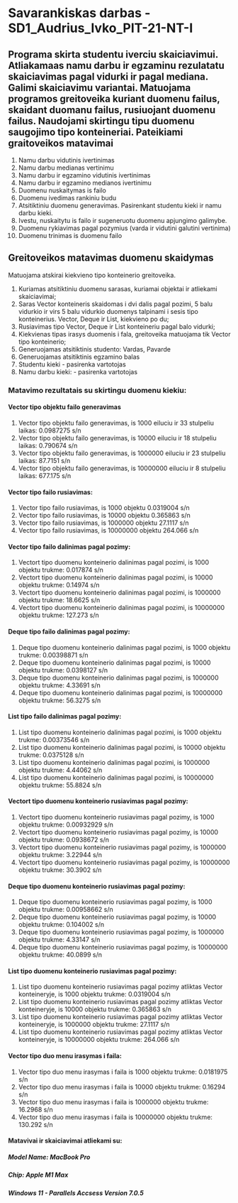 # Savarankiskas darbas - SD1_Audrius_Ivko_PIT-21-NT-I

## Programa skirta studentu iverciu skaiciavimui. Atliakamaas namu darbu ir egzaminu rezulatatu skaiciavimas pagal vidurki ir pagal mediana. Galimi skaiciavimu variantai. Matuojama programos greitoveika kuriant duomenu failus, skaidant duomanu failus, rusiuojant duomenu failus. Naudojami skirtingu tipu duomenu saugojimo <T> tipo konteineriai. Pateikiami graitoveikos matavimai
1. Namu darbu vidutinis ivertinimas
2. Namu darbu medianas vertinimu
3. Namu darbu ir egzamino vidutinis ivertinimas
4. Namu darbu ir egzamino medianos ivertinimu
5. Duomenu nuskaitymas is failo
6. Duomenu ivedimas rankiniu budu
7. Atsitiktiniu duomenu generavimas. Pasirenkant studentu kieki ir namu darbu kieki.
8. Ivestu, nuskaitytu is failo ir sugeneruotu duomenu apjungimo galimybe.
10. Duomenu rykiavimas pagal pozymius (varda ir vidutini galutini vertinima)
10. Duomenu trinimas is duomenu failo

  ## Greitoveikos matavimas duomenu skaidymas
Matuojama atskirai kiekvieno <T> tipo konteinerio greitoveika.
1. Kuriamas atsitiktiniu duomenu sarasas, kuriamai objektai ir atliekami skaiciavimai;
2. Saras <T> Vector konteineris skaidomas i dvi dalis pagal pozimi, 5 balu vidurkio ir virs 5 balu vidurkio
duomenys talpinami i sesis <T> tipo konteinerius. Vector, Deque ir List, kiekvieno po du;
3. Rusiavimas <T> tipo Vector, Deque ir List konteineriu pagal balo vidurki;
4. Kiekvienas tipas irasys duomenis i fala, greitoveika matuojama tik Vector tipo konteinerio;
5. Generuojamas atsitiktinis studento: Vardas, Pavarde
6. Generuojamas atsitiktinis egzamino balas
7. Studentu kieki - pasirenka vartotojas
8. Namu darbu kieki: - pasirenka vartotojas

  ### Matavimo rezultatais su skirtingu duomenu kiekiu:

  #### Vector tipo objektu failo generavimas
1. Vector tipo objektu failo generavimas, is 1000 eiluciu ir 33 stulpeliu laikas: 0.0987275 s/n
2. Vector tipo objektu failo generavimas, is 10000 eiluciu ir 18 stulpeliu laikas: 0.790674 s/n
3. Vector tipo objektu failo generavimas, is 1000000 eiluciu ir 23 stulpeliu laikas: 87.7151 s/n
4. Vector tipo objektu failo generavimas, is 10000000 eiluciu ir 8 stulpeliu laikas: 677.175 s/n

  #### Vector tipo failo rusiavimas:
1. Vector tipo failo rusiavimas, is 1000 objektu 0.0319004 s/n
2. Vector tipo failo rusiavimas, is 10000 objektu 0.365863 s/n
3. Vector tipo failo rusiavimas, is 1000000 objektu 27.1117 s/n
4. Vector tipo failo rusiavimas, is 10000000 objektu 264.066 s/n

  #### Vector tipo failo dalinimas pagal pozimy:
1. Vectort tipo duomenu konteinerio dalinimas pagal pozimi, is 1000 objektu trukme: 0.017874 s/n
2. Vectort tipo duomenu konteinerio dalinimas pagal pozimi, is 10000 objektu trukme: 0.14974 s/n
3. Vectort tipo duomenu konteinerio dalinimas pagal pozimi, is 1000000 objektu trukme: 18.6625 s/n
4. Vectort tipo duomenu konteinerio dalinimas pagal pozimi, is 10000000 objektu trukme: 127.273 s/n
  
  #### Deque tipo failo dalinimas pagal pozimy:
1. Deque tipo duomenu konteinerio dalinimas pagal pozimi, is 1000 objektu trukme: 0.00398871 s/n
2. Deque tipo duomenu konteinerio dalinimas pagal pozimi, is 10000 objektu trukme: 0.0398127 s/n
3. Deque tipo duomenu konteinerio dalinimas pagal pozimi, is 1000000 objektu trukme: 4.33691 s/n
4. Deque tipo duomenu konteinerio dalinimas pagal pozimi, is 10000000 objektu trukme: 56.3275 s/n
  
  #### List tipo failo dalinimas pagal pozimy:
1. List tipo duomenu konteinerio dalinimas pagal pozimi, is 1000 objektu trukme: 0.00373546 s/n
2. List tipo duomenu konteinerio dalinimas pagal pozimi, is 10000 objektu trukme: 0.0375128 s/n
3. List tipo duomenu konteinerio dalinimas pagal pozimi, is 1000000 objektu trukme: 4.44062 s/n
4. List tipo duomenu konteinerio dalinimas pagal pozimi, is 10000000 objektu trukme: 55.8824 s/n
  
  #### Vectort tipo duomenu konteinerio rusiavimas pagal pozimy:
1. Vectort tipo duomenu konteinerio rusiavimas pagal pozimy, is 1000 objektu trukme: 0.00932929 s/n
2. Vectort tipo duomenu konteinerio rusiavimas pagal pozimy, is 10000 objektu trukme: 0.0938672 s/n
3. Vectort tipo duomenu konteinerio rusiavimas pagal pozimy, is 1000000 objektu trukme: 3.22944 s/n
4. Vectort tipo duomenu konteinerio rusiavimas pagal pozimy, is 10000000 objektu trukme: 30.3902 s/n

  #### Deque tipo duomenu konteinerio rusiavimas pagal pozimy:
1. Deque tipo duomenu konteinerio rusiavimas pagal pozimy, is 1000 objektu trukme: 0.00958662 s/n
2. Deque tipo duomenu konteinerio rusiavimas pagal pozimy, is 10000 objektu trukme: 0.104002 s/n
3. Deque tipo duomenu konteinerio rusiavimas pagal pozimy, is 1000000 objektu trukme: 4.33147 s/n
4. Deque tipo duomenu konteinerio rusiavimas pagal pozimy, is 10000000 objektu trukme: 40.0899 s/n

  #### List tipo duomenu konteinerio rusiavimas pagal pozimy:
1. List tipo duomenu konteinerio rusiavimas pagal pozimy atliktas Vector konteineryje, is 1000 objektu trukme: 0.0319004 s/n
2. List tipo duomenu konteinerio rusiavimas pagal pozimy atliktas Vector konteineryje, is 10000 objektu trukme: 0.365863 s/n
3. List tipo duomenu konteinerio rusiavimas pagal pozimy atliktas Vector konteineryje, is 1000000 objektu trukme: 27.1117 s/n
4. List tipo duomenu konteinerio rusiavimas pagal pozimy atliktas Vector konteineryje, is 10000000 objektu trukme: 264.066 s/n

  #### Vector tipo duo menu irasymas i faila:
1. Vector tipo duo menu irasymas i faila is 1000 objektu trukme: 0.0181975 s/n
2. Vector tipo duo menu irasymas i faila is 10000 objektu trukme: 0.16294 s/n
3. Vector tipo duo menu irasymas i faila is 1000000 objektu trukme: 16.2968 s/n
4. Vector tipo duo menu irasymas i faila is 10000000 objektu trukme: 130.292 s/n


#### Matavivai ir skaiciavimai atliekami su:
  ##### Model Name:	MacBook Pro
  ##### Chip:	Apple M1 Max
  ##### Windows 11 - Parallels Accsess Version 7.0.5 

  




